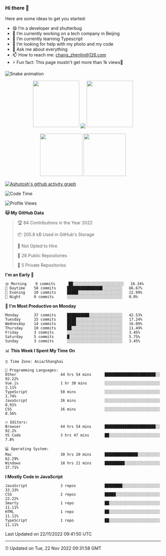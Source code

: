 
### Hi there 👋


Here are some ideas to get you started:

- 😄 I’m a developer and shutterbug
- 🔭 I’m currently working on a tech company in Beijing
- 🌱 I’m currently learning Typescript
- 🤔 I’m looking for help with my photo and my code
- 💬 Ask me about everything
- 📫 How to reach me: chang_zhenlin@126.com
- ⚡ Fun fact: This page mustn't get more than 1k views🤣

![Snake animation](https://github.com/changzhenlin/changzhenlin/blob/output/github-contribution-grid-snake.svg)

<!-- 连续提交代码天数记录 -->
<div align="center">
  <img width="150" src="https://cdn.jsdelivr.net/gh/sun0225SUN/photos/images/202108300310676.png" />
  <img align="center" src="https://github-readme-streak-stats.herokuapp.com/?user=changzhenlin&hide_border=true" />
  <img width="150" src="https://cdn.jsdelivr.net/gh/sun0225SUN/photos/images/202108300312623.png" />
</div>
<br>

<!-- GitHub数据统计 -->
<div align="center">
  <img height="137px" src="https://github-readme-stats.vercel.app/api?username=changzhenlin&hide_title=true&hide_border=true&show_icons=trueline_height=21&text_color=000&icon_color=000&theme=graywhite" />
  <img height="137px" src="https://github-readme-stats.vercel.app/api/top-langs/?username=changzhenlin&hide_title=true&hide_border=true&layout=compact&langs_count=6&text_color=000&icon_color=fff&theme=graywhite" />
</div>

[![Ashutosh's github activity graph](https://activity-graph.herokuapp.com/graph?username=changzhenlin&theme=dracula)](https://github.com/ashutosh00710/github-readme-activity-graph)


<!--START_SECTION:waka-->
![Code Time](http://img.shields.io/badge/Code%20Time-2%2C198%20hrs%2050%20mins-blue)

![Profile Views](http://img.shields.io/badge/Profile%20Views-493-blue)

**🐱 My GitHub Data** 

> 🏆 84 Contributions in the Year 2022
 > 
> 📦 205.8 kB Used in GitHub's Storage 
 > 
> 🚫 Not Opted to Hire
 > 
> 📜 28 Public Repositories 
 > 
> 🔑 5 Private Repositories  
 > 
**I'm an Early 🐤** 

```text
🌞 Morning    9 commits      ██░░░░░░░░░░░░░░░░░░░░░░░   10.34% 
🌆 Daytime    58 commits     ████████████████░░░░░░░░░   66.67% 
🌃 Evening    20 commits     █████░░░░░░░░░░░░░░░░░░░░   22.99% 
🌙 Night      0 commits      ░░░░░░░░░░░░░░░░░░░░░░░░░   0.0%

```
📅 **I'm Most Productive on Monday** 

```text
Monday       37 commits     ██████████░░░░░░░░░░░░░░░   42.53% 
Tuesday      15 commits     ████░░░░░░░░░░░░░░░░░░░░░   17.24% 
Wednesday    14 commits     ████░░░░░░░░░░░░░░░░░░░░░   16.09% 
Thursday     10 commits     ██░░░░░░░░░░░░░░░░░░░░░░░   11.49% 
Friday       3 commits      ░░░░░░░░░░░░░░░░░░░░░░░░░   3.45% 
Saturday     5 commits      █░░░░░░░░░░░░░░░░░░░░░░░░   5.75% 
Sunday       3 commits      ░░░░░░░░░░░░░░░░░░░░░░░░░   3.45%

```


📊 **This Week I Spent My Time On** 

```text
⌚︎ Time Zone: Asia/Shanghai

💬 Programming Languages: 
Other                    44 hrs 54 mins      ███████████████████████░░   92.22% 
Vue.js                   1 hr 30 mins        ░░░░░░░░░░░░░░░░░░░░░░░░░   3.11% 
TypeScript               50 mins             ░░░░░░░░░░░░░░░░░░░░░░░░░   1.74% 
JavaScript               26 mins             ░░░░░░░░░░░░░░░░░░░░░░░░░   0.91% 
CSS                      16 mins             ░░░░░░░░░░░░░░░░░░░░░░░░░   0.56%

🔥 Editors: 
Browser                  44 hrs 54 mins      ███████████████████████░░   92.2% 
VS Code                  3 hrs 47 mins       ██░░░░░░░░░░░░░░░░░░░░░░░   7.8%

💻 Operating System: 
Mac                      30 hrs 20 mins      ███████████████░░░░░░░░░░   62.29% 
Windows                  18 hrs 21 mins      █████████░░░░░░░░░░░░░░░░   37.71%

```

**I Mostly Code in JavaScript** 

```text
JavaScript               3 repos             ████████░░░░░░░░░░░░░░░░░   33.33% 
CSS                      2 repos             █████░░░░░░░░░░░░░░░░░░░░   22.22% 
Smarty                   1 repo              ██░░░░░░░░░░░░░░░░░░░░░░░   11.11% 
HTML                     1 repo              ██░░░░░░░░░░░░░░░░░░░░░░░   11.11% 
TypeScript               1 repo              ██░░░░░░░░░░░░░░░░░░░░░░░   11.11%

```



 Last Updated on 22/11/2022 09:41:50 UTC
<!--END_SECTION:waka-->

---

⏰ Updated on Tue, 22 Nov 2022 09:31:58 GMT

